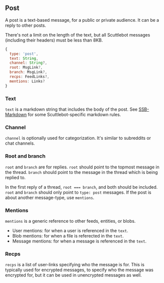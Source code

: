 ## Post

A post is a text-based message, for a public or private audience.
It can be a reply to other posts.

There's not a limit on the length of the text, but all Scuttlebot messages (including their headers) must be less than 8KB.

```js
{
  type: 'post',
  text: String,
  channel: String?,
  root: MsgLink?,
  branch: MsgLink?,
  recps: FeedLinks?,
  mentions: Links?
}
```

### Text

`text` is a markdown string that includes the body of the post.
See [SSB-Markdown](/apis/modules/ssb-markdown.html) for some Scuttlebot-specific markdown rules.

### Channel

`channel` is optionally used for categorization.
It's similar to subreddits or chat channels.

### Root and branch

`root` and `branch` are for replies.
`root` should point to the topmost message in the thread.
`branch` should point to the message in the thread which is being replied to.

In the first reply of a thread, `root === branch`, and both should be included.
`root` and `branch` should only point to `type: post` messages.
If the post is about another message-type, use `mentions`.

### Mentions

`mentions` is a generic reference to other feeds, entities, or blobs.

 - User mentions: for when a user is referenced in the `text`.
 - Blob mentions: for when a file is referected in the `text`.
 - Message mentions: for when a message is referenced in the `text`.

### Recps

`recps` is a list of user-links specifying who the message is for.
This is typically used for encrypted messages, to specify who the message was encrypted for, but it can be used in unencrypted messages as well.